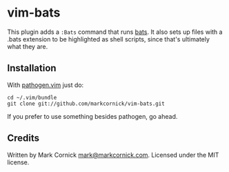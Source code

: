 # vim-bats

This plugin adds a `:Bats` command that runs [bats][bats]. It also sets up
files with a .bats extension to be highlighted as shell scripts, since that's
ultimately what they are.

## Installation

With [pathogen.vim](https://github.com/tpope/vim-pathogen) just do:

    cd ~/.vim/bundle
    git clone git://github.com/markcornick/vim-bats.git

If you prefer to use something besides pathogen, go ahead.

## Credits

Written by Mark Cornick <mark@markcornick.com>. Licensed under the MIT license.

[bats]: https://github.com/sstephenson/bats
